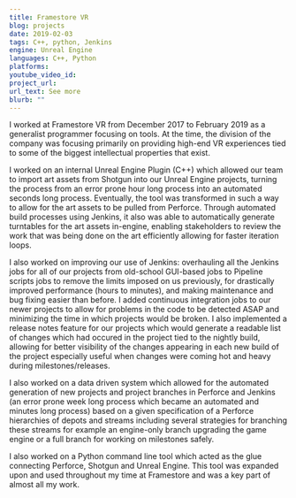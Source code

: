 ```yaml
---
title: Framestore VR
blog: projects
date: 2019-02-03
tags: C++, python, Jenkins
engine: Unreal Engine
languages: C++, Python
platforms:
youtube_video_id:
project_url:
url_text: See more
blurb: ""
---
```

I worked at Framestore VR from December 2017 to February 2019 as a generalist programmer focusing on tools. At the time, the division of the company was focusing primarily on providing high-end VR experiences tied to some of the biggest intellectual properties that exist.

I worked on an internal Unreal Engine Plugin (C++) which allowed our team to import art assets from Shotgun into our Unreal Engine projects, turning the process from an error prone hour long process into an automated seconds long process. Eventually, the tool was transformed in such a way to allow for the art assets to be pulled from Perforce. Through automated build processes using Jenkins, it also was able to automatically generate turntables for the art assets in-engine, enabling stakeholders to review the work that was being done on the art efficiently allowing for faster iteration loops.

I also worked on improving our use of Jenkins: overhauling all the Jenkins jobs for all of our projects from old-school GUI-based jobs to Pipeline scripts jobs to remove the limits imposed on us previously, for drastically improved performance (hours to minutes), and making maintenance and bug fixing easier than before. I added continuous integration jobs to our newer projects to allow for problems in the code to be detected ASAP and minimizing the time in which projects would be broken. I also implemented a release notes feature for our projects which would generate a readable list of changes which had occured in the project tied to the nightly build, allowing for better visibility of the changes appearing in each new build of the project especially useful when changes were coming hot and heavy during milestones/releases.

I also worked on a data driven system which allowed for the automated generation of new projects and project branches in Perforce and Jenkins (an error prone week long process which became an automated and minutes long process) based on a given specification of a Perforce hierarchies of depots and streams including several strategies for branching these streams for example an engine-only branch upgrading the game engine or a full branch for working on milestones safely.

I also worked on a Python command line tool which acted as the glue connecting Perforce, Shotgun and Unreal Engine. This tool was expanded upon and used throughout my time at Framestore and was a key part of almost all my work.
